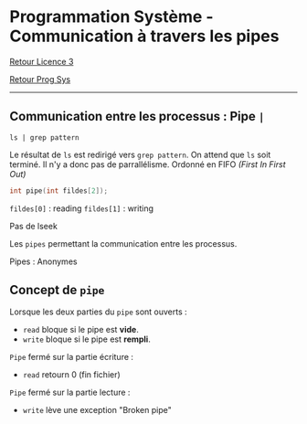 # Programmation Système - Communication à travers les pipes

[Retour Licence 3](https://mcheungsen.github.io/cours/ "Licence 3")

[Retour Prog Sys](index.md)

---

## Communication entre les processus : Pipe `|`

`ls | grep pattern`

Le résultat de `ls` est redirigé vers `grep pattern`. On attend que `ls` soit terminé. Il n'y a donc pas de parrallélisme. Ordonné en FIFO *(First In First Out)*

```c
int pipe(int fildes[2]);
```
`fildes[0]` : reading
`fildes[1]` : writing

Pas de lseek

Les `pipes` permettant la communication entre les processus.

Pipes : Anonymes

## Concept de `pipe`

Lorsque les deux parties du `pipe` sont ouverts :
- `read` bloque si le pipe est **vide**.
- `write` bloque si le pipe est **rempli**.

`Pipe` fermé sur la partie écriture :
- `read` retourn 0 (fin fichier)

`Pipe` fermé sur la partie lecture :
- `write` lève une exception "Broken pipe"